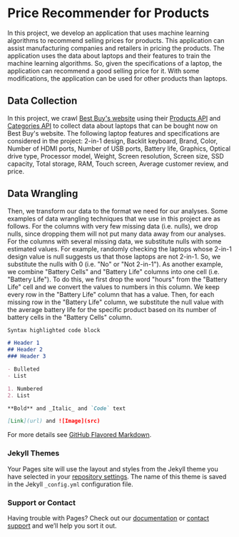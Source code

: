 # Price Recommender for Products

In this project, we develop an application that uses machine learning algorithms to recommend selling prices for products. This application can assist manufacturing companies and retailers in pricing the products. The application uses the data about laptops and their features to train the machine learning algorithms. So, given the specifications of a laptop, the application can recommend a good selling price for it. With some modifications, the application can be used for other products than laptops.

## Data Collection
In this project, we crawl [Best Buy's website](https://www.bestbuy.com/) using their [Products API](https://bestbuyapis.github.io/api-documentation/#products-api) and [Categories API](https://bestbuyapis.github.io/api-documentation/#categories-api) to collect data about laptops that can be bought now on Best Buy's website. The following laptop features and specifications are considered in the project: 2-in-1 design, Backlit keyboard, Brand, Color, Number of HDMI ports, Number of USB ports, Battery life, Graphics, Optical drive type, Processor model, Weight, Screen resolution, Screen size, SSD capacity, Total storage, RAM, Touch screen, Average customer review, and price.

## Data Wrangling
Then, we transform our data to the format we need for our analyses. Some examples of data wrangling techniques that we use in this project are as follows. For the columns with very few missing data (i.e. nulls), we drop nulls, since dropping them will not put many data away from our analyses. For the columns with several missing data, we substitute nulls with some estimated values. For example, randomly checking the laptops whose 2-in-1 design value is null suggests us that those laptops are not 2-in-1. So, we substitute the nulls with 0 (i.e. "No" or "Not 2-in-1"). As another example, we combine "Battery Cells" and "Battery Life" columns into one cell (i.e. "Battery Life"). To do this, we first drop the word "hours" from the "Battery Life" cell and we convert the values to numbers in this column. We keep every row in the "Battery Life" column that has a value. Then, for each missing row in the "Battery Life" column, we substitute the null value with the average battery life for the specific product based on its number of battery cells in the "Battery Cells" column.


```markdown
Syntax highlighted code block

# Header 1
## Header 2
### Header 3

- Bulleted
- List

1. Numbered
2. List

**Bold** and _Italic_ and `Code` text

[Link](url) and ![Image](src)
```

For more details see [GitHub Flavored Markdown](https://guides.github.com/features/mastering-markdown/).

### Jekyll Themes

Your Pages site will use the layout and styles from the Jekyll theme you have selected in your [repository settings](https://github.com/mahnazasghari/ProductPriceRecommender/settings). The name of this theme is saved in the Jekyll `_config.yml` configuration file.

### Support or Contact

Having trouble with Pages? Check out our [documentation](https://help.github.com/categories/github-pages-basics/) or [contact support](https://github.com/contact) and we’ll help you sort it out.
